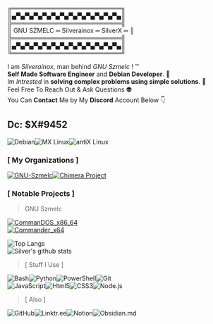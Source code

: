 ╔═════════════════════════╗\
║▄▀▄▀▄▀▄▀▄▀▄▀▄▀▄▀▄▀▄▀▄▀▄▀▄║\
╠═════════════════════════╣\
║ GNU SZMELC ═ Silverainox ═ SilverX ═ ║\
╠═════════════════════════╣\
║▄▀▄▀▄▀▄▀▄▀▄▀▄▀▄▀▄▀▄▀▄▀▄▀▄║\
╚═════════════════════════╝

I am *Silverainox*, man behind *GNU Szmelc* ! :tm: <br>
**Self Made Software Engineer** and **Debian Developer**. :disguised_face:   <br>
Im *Intrested* in **solving complex problems using simple solutions**. :thinking:  <br>
Feel Free To Reach Out & Ask Questions :alien: <br>
You Can **Contact** Me by My **Discord** Account Below :point_down: <br>

## **Dc: $X#9452**

<div style="display: flex;"> 
<img alt="Debian" src="https://img.shields.io/badge/Debian-A81D33?style=for-the-badge&logo=debian&logoColor=white"/>
<img alt="MX Linux" src="https://img.shields.io/badge/MX_Linux-1D8C16?style=for-the-badge&logo=mx-linux&logoColor=white"/>
<img alt="antiX Linux" src="https://img.shields.io/badge/antiX_Linux-2E2E2E?style=for-the-badge&logo=antix-linux&logoColor=white"/>
</div> 

### [ My Organizations ]

<div style="display: flex;"> 
    <a href="https://github.com/GNU-Szmelc" target="_blank"><img alt="GNU-Szmelc" src="https://img.shields.io/badge/GNU--Szmelc-000000?style=for-the-badge&logo=gnu&logoColor=lime" /></a>
<a href="https://github.com/Chimera-INC" target="_blank"><img alt="Chimera Project" src="https://img.shields.io/badge/Chimera%20Project-000000?style=for-the-badge&logo=gnu-bash&logoColor=lime" /></a>
</div> 

### [ Notable Projects ]
> GNU Szmelc
<div style="display: flex;"> 
<a href="https://github.com/GNU-Szmelc/CommanDOS_x86_64" target="_blank"><img alt="CommanDOS_x86_64" src="https://img.shields.io/badge/CommanDOS_x86__64-5391FE?style=for-the-badge&logo=PowerShell&logoColor=white" /></a>
    </div> 
    <div style="display: flex;"> 
<a href="https://github.com/GNU-Szmelc/Commander_x64" target="_blank"><img alt="Commander_x64" src="https://img.shields.io/badge/Commander_x64-4EAA25?style=for-the-badge&logo=gnu-bash&logoColor=white&labelColor=2E2E2E" /></a>

</div> 


![Top Langs](https://github-readme-stats.vercel.app/api/top-langs/?username=serainox420&hide=php,c,vim%20script,objective-c,actionscript,roff,javascript,html,smali,css,java,&langs_count=3&theme=gotham) \
![Silver's github stats](https://github-readme-stats.vercel.app/api?username=serainox420&show_icons=true&theme=gotham)

> [ Stuff I Use ]
<div style="display: flex;">
  <img alt="Bash" src="https://img.shields.io/badge/bash%20-%2320232a.svg?&style=for-the-badge&logo=gnubash&logoColor=white"/>
  <img alt="Python" src="https://img.shields.io/badge/python%20-%2314354C.svg?&style=for-the-badge&logo=python&logoColor=white"/>
    <img alt="PowerShell" src="https://img.shields.io/badge/PowerShell-5391FE?style=for-the-badge&logo=powershell&logoColor=white"/>
  <img alt="Git" src="https://img.shields.io/badge/git%20-%23F05033.svg?&style=for-the-badge&logo=git&logoColor=white"/>
</div>

<div style="display: flex;">  
  <img alt="JavaScript" src="https://img.shields.io/badge/javascript%20-%23323330.svg?&style=for-the-badge&logo=javascript&logoColor=%23F7DF1E"/>
  <img alt="Html5" src="https://img.shields.io/badge/html5-%23E34F26.svg?style=for-the-badge&logo=html5&logoColor=white"/>
  <img alt="CSS3" src="https://img.shields.io/badge/css3-%231572B6.svg?style=for-the-badge&logo=css3&logoColor=white"/>
  <img alt="Node.js" src="https://img.shields.io/badge/node.js-6DA55F?style=for-the-badge&logo=node.js&logoColor=white"/>
</div>

> [ Also ]

<div style="display: flex;"> 
<img alt="GitHub" src="https://img.shields.io/badge/github-black.svg?style=for-the-badge&logo=github&logoColor=white"/>
<img alt="Linktr.ee" src="https://img.shields.io/badge/linktree-black?style=for-the-badge&logo=linktree&logoColor=darkgreen"/>
<img alt="Notion" src="https://img.shields.io/badge/Notion-%23000000.svg?style=for-the-badge&logo=notion&logoColor=white"/>
<img alt="Obsidian.md" src="https://img.shields.io/badge/Obsidian-black.svg?style=for-the-badge&logo=obsidian&logoColor=%23483699&"/>
</div>

<br>
